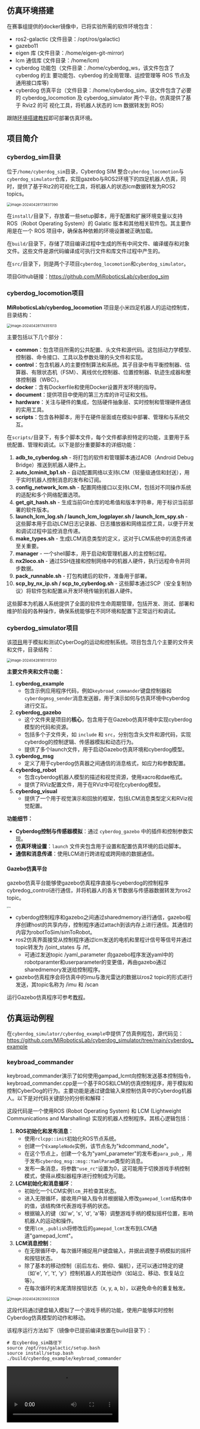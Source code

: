 
## 仿真环境搭建

在赛事组提供的docker镜像中，已将实验所需的软件环境包含：

+ ros2-galactic (文件目录：/opt/ros/galactic)
+ gazebo11
+ eigen 库 (文件目录：/home/eigen-git-mirror)
+ lcm 通信库 (文件目录：/home/lcm) 
+ cyberdog 功能包（文件目录：/home/cyberdog_ws，该文件包含了 cyberdog 的主 要功能包、cyberdog 的全局管理、运控管理等 ROS 节点及通用接口库等)
+ cyberdog 仿真平台（文件目录：/home/cyberdog_sim，该文件包含了必要的 cyberdog_locomotion 及 cyberdog_simulator 两个平台。仿真提供了基于 Rviz2 的可 视化工具，将机器人状态的 lcm 数据转发到 ROS）

跟随[环境搭建教程](https://gitlab.eduxiji.net/csc1/csc-is/is2024/-/blob/main/cyberdog_race%E8%AF%B4%E6%98%8E%E6%96%87%E6%A1%A3.pdf)即可部署仿真环境。

## 项目简介

### cyberdog_sim目录

位于`/home/cyberdog_sim`目录，Cyberdog SIM 整合`cyberdog_locomotion`与`cyberdog_simulator`仓库，实现gazebo与ROS2环境下的四足机器人仿真，同时，提供了基于Riz2的可视化工具，将机器人的状态lcm数据转发为ROS2 topics。

<img src="/Users/zhao2z/Library/Application Support/typora-user-images/image-20240428173837390.png" alt="image-20240428173837390" style="zoom: 67%;" />

在`install/`目录下，存放着一些setup脚本，用于配置和扩展环境变量以支持 ROS（Robot Operating System）的 Galatic 版本和其他相关软件包。其主要作用是在一个 ROS 项目中，确保各种依赖的环境设置被正确加载。

在`build/`目录下，存储了项目编译过程中生成的所有中间文件、编译缓存和对象文件。这些文件是源代码编译成可执行文件和库文件过程中产生的。

在`src/`目录下，则是两个子项目`cyberdog_locomotion`和`cyberdog_simulator`。

项目Github链接：https://github.com/MiRoboticsLab/cyberdog_sim

### cyberdog_locomotion项目

**MiRoboticsLab/cyberdog_locomotion** 项目是小米四足机器人的运动控制库，目录结构：

<img src="/Users/zhao2z/Library/Application Support/typora-user-images/image-20240428174351013.png" alt="image-20240428174351013" style="zoom: 67%;" />

主要包括以下几个部分：

- **common**：包含项目所需的公共配置、头文件和源代码。这包括动力学模型、控制器、命令接口、工具以及参数处理的头文件和实现。
- **control**：包含机器人的主要控制算法和系统。其子目录中有平衡控制器、估算器、有限状态机（FSM）、离线优化控制器、位置控制器、轨迹生成器和整体控制器（WBC）。
- **docker**：含有Dockerfile和使用Docker设置开发环境的指导。
- **document**：提供项目中使用的第三方库的许可证和文档。
- **hardware**：关注与硬件的集成，包括硬件抽象层、实时控制和管理硬件通信的实用工具。
- **scripts**：包含各种脚本，用于在硬件层面或在模拟中部署、管理和与系统交互。



在`scripts/`目录下，有多个脚本文件，每个文件都承担特定的功能，主要用于系统配置、管理和调试。以下是部分重要脚本的详细功能：

1. **adb_to_cyberdog.sh** - 将打包的软件和管理脚本通过ADB（Android Debug Bridge）推送到机器人硬件上。
2. **auto_lcminit_bp1.sh** - 自动配置网络以支持LCM（轻量级通信和封送），用于实时机器人控制消息的发布和订阅。
3. **config_network_lcm.sh** - 配置网络接口以支持LCM，包括对不同操作系统的适配和多个网络配置选项。
4. **get_git_hash.sh** - 生成当前Git仓库的哈希值和版本字符串，用于标识当前部署的软件版本。
5. **launch_lcm_log.sh / launch_lcm_logplayer.sh / launch_lcm_spy.sh** - 这些脚本用于启动LCM日志记录器、日志播放器和网络监控工具，以便于开发和调试过程中监控消息传递。
6. **make_types.sh** - 生成LCM消息类型的定义，这对于LCM系统中的消息传递至关重要。
7. **manager** - 一个shell脚本，用于启动和管理机器人的主控制过程。
8. **nx2loco.sh** - 通过SSH连接和控制网络中的机器人硬件，执行远程命令并同步数据。
9. **pack_runnable.sh** - 打包构建后的软件，准备用于部署。
10. **scp_by_nx_ip.sh / scp_to_cyberdog.sh** - 这些脚本通过SCP（安全复制协议）将软件包和配置从开发环境传输到机器人硬件。

这些脚本为机器人系统提供了全面的软件生命周期管理，包括开发、测试、部署和维护阶段的各种操作，确保系统能够在不同环境和配置下正常运行和调试。

### cyberdog_simulator项目

该[项目](https://github.com/MiRoboticsLab/cyberdog_simulator)用于模拟和测试CyberDog的运动和控制系统。项目包含几个主要的文件夹和文件，目录结构：

<img src="/Users/zhao2z/Library/Application Support/typora-user-images/image-20240428185113720.png" alt="image-20240428185113720" style="zoom: 67%;" />

**主要文件夹和文件功能：**

1. **cyberdog_example**
   - 包含示例应用程序代码，例如`keybroad_commander`键盘控制器和`cyberdogmsg_sender`消息发送器，用于演示如何与仿真环境中cyberdog进行交互。
2. **cyberdog_gazebo**
   - 这个文件夹是项目的**核心**，包含用于在Gazebo仿真环境中实现cyberdog模型的代码和资源。
   - 包括多个子文件夹，如 `include` 和 `src`，分别包含头文件和源代码，实现cyberdog的控制逻辑、传感器模拟和动态行为。
   - 提供了多个launch文件，用于启动Gazebo仿真环境和cyberdog模型。
3. **cyberdog_msg**
   - 定义了用于cyberdog仿真器之间通信的消息格式，如应力和参数配置。
4. **cyberdog_robot**
   - 包含cyberdog机器人模型的描述和视觉资源，使用xacro和dae格式。
   - 提供了RViz配置文件，用于在RViz中可视化cyberdog模型。
5. **cyberdog_visual**
   - 提供了一个用于视觉演示和回放的框架，包括LCM消息类型定义和RViz视觉配置。

**功能细节：**

- **Cyberdog控制与传感器模拟**：通过 `cyberdog_gazebo` 中的插件和控制参数实现。
- **仿真环境设置**：`launch` 文件夹包含用于设置和配置仿真环境的启动脚本。
- **通信和消息传递**：使用LCM进行跨进程或跨网络的数据通信。

#### Gazebo仿真平台

gazebo仿真平台能够使gazebo仿真程序直接与cyeberdog的控制程序cybredog_control进行通信，并将机器人的各关节数据与传感器数据转发为ros2 topic。

<img src="https://miroboticslab.github.io/blogs/cn/image/cyberdog_gazebo/flow.jpg" alt="img" style="zoom: 25%;" />

- cyberdog控制程序和gazebo之间通过sharedmemory进行通信，gazebo程序创建host的共享内存，控制程序通过attach到该内存上进行通信。其通信的内容为robotToSim/simToRobot。
- ros2仿真界面接受从控制程序通过lcm发送的电机和里程计信号等信号并通过topic转发为 /joint_states 与 /tf。
  - 可通过发送topic /yaml_parameter 向gazebo程序发送yaml中的robotparamter和userparameter的变更值，再由gazebo通过sharedmemory发送给控制程序。
- gazebo仿真程序会将仿真中的imu与激光雷达的数据以ros2 topic的形式进行发送，其topic名称为 /imu 和 /scan

运行Gazebo仿真程序可参考[教程](https://miroboticslab.github.io/blogs/#/cn/cyberdog_gazebo_cn?id=gazebo%e4%bb%bf%e7%9c%9f%e5%b9%b3%e5%8f%b0)。

## 仿真运动例程

在`cyberdog_simulator/cyberdog_example`中提供了仿真例程包，源代码见：https://github.com/MiRoboticsLab/cyberdog_simulator/tree/main/cyberdog_example

### keybroad_commander

keybroad_commander演示了如何使用gampad_lcmt向控制发送基本控制指令，keybroad_commander.cpp是一个基于ROS和LCM的仿真控制程序，用于模拟和控制CyberDog的行为。主要功能是通过键盘输入来控制仿真中的Cyberdog机器人。以下是对代码关键部分的分析和解释：


这段代码是一个使用ROS (Robot Operating System) 和 LCM (Lightweight Communications and Marshalling) 实现的机器人控制程序。其核心逻辑包括：

1. **ROS初始化和发布消息**：
   - 使用`rclcpp::init`初始化ROS节点系统。
   - 创建一个`ExampleNode`实例，该节点名为"kdcommand_node"。
   - 在这个节点上，创建一个名为"yaml_parameter"的发布者`para_pub_`，用于发布`cyberdog_msg::msg::YamlParam`类型的消息。
   - 发布一条消息，将参数`"use_rc"`设置为0，这可能用于切换游戏手柄控制模式，使得从模拟器程序进行控制成为可能。
2. **LCM初始化和消息循环**：
   - 初始化一个LCM实例`lcm_`并检查其状态。
   - 进入无限循环，接收用户输入指令并根据输入修改`gamepad_lcmt`结构体中的值，该结构体代表游戏手柄的状态。
   - 根据输入的键（如'w', 's', 'd', 'a'等）调整游戏手柄的模拟摇杆位置，影响机器人的运动和操作。
   - 使用`lcm_.publish`将修改后的`gamepad_lcmt`发布到LCM通道"gamepad_lcmt"。
3. **LCM消息控制**：
   - 在无限循环中，每次循环捕捉用户键盘输入，并据此调整手柄模拟的摇杆和按钮状态。
   - 除了基本的移动控制（前后左右、俯仰、偏航），还可以通过特定的键（如'e', 'r', 't', 'y'）控制机器人的其他动作（如站立、移动、恢复站立等）。
   - 在每次循环的末尾清除按钮状态（x, y, a, b），以避免命令的重复触发。

<img src="/Users/zhao2z/Library/Application Support/typora-user-images/image-20240428230023328.png" alt="image-20240428230023328" style="zoom: 67%;" />

这段代码通过键盘输入模拟了一个游戏手柄的功能，使用户能够实时控制Cyberdog仿真模型的动作和移动。



该程序运行方法如下（镜像中已提前编译放置在build目录下）：

````shell
# 在cyberdog_sim路径下
source /opt/ros/galactic/setup.bash
source install/setup.bash
./build/cyberdog_example/keybroad_commander
````

<video src="keyboard.mp4" />

### cyberdogmsg_sender

cyberdogmsg_sender演示了使用/yaml_parameter来对yaml文件中的控制参数进行实时修改，以及使用/apply_force来仿真中的机器人施加外力，其代码核心逻辑如下：

1. **初始化和创建发布者**:
   - 初始化ROS 2，创建一个名为`ExampleNode`的节点。
   - 设置两个发布者`para_pub_`和`force_pub_`，用于发布不同类型的控制消息（`YamlParam`和`ApplyForce`）。
2. **发送控制命令**:
   - 使用`YamlParam`消息切换cyberdog的控制模式，包括从手柄控制到恢复站立模式，再到移动控制模式。
   - 使用`ApplyForce`消息对cyberdog的特定部位（如前左腿的膝关节）施加力。
3. **执行和反馈**:
   - 在关键的控制命令之间使用暂停（`sleep`）确保命令得到处理。
   - 通过控制台输出提供执行反馈，通知当前控制模式的变更和施加力的状态。

该程序的运行方法如下（镜像中已提前编译放置在build目录下）：

````shell
# 在cyberdog_sim目录下运行
source /opt/ros/galactic/setup.bash
source install/setup.bash
./build/cyberdog_example/cyberdogmsg_sender
````

该例程先把参数use_rc置为0(该参数为1时为遥控模式，置为0后才能够通过仿真程序进行控制)；
然后通过设置control_mode参数使机器人站立起来，并进入locomotion模式，即原地踏步(control_mode的参数可参阅控制程序的control_flag.h文件)；
接着对机器人的左前小腿施加侧向的外力； 最后通过修改des_roll_pitch_height参数使机器人在踏步时roll角变为0.2弧度。

<video src="cyberdog.mp4"/>

---

在这两个示例中，我们展示了如何在C++中调用ROS和LCM库。我们鼓励同学们通过仔细阅读相关文档和源码来掌握机器人运动控制的编程技巧。

想要使用Python进行Cyberdog控制的同学，可以参考以下教程： [Python控制Cyberdog教程](https://miroboticslab.github.io/blogs/#/cn/cyberdog_loco_cn?id=_24-接口示例)

## 参考阅读

1. 运动控制二次开发接口：https://miroboticslab.github.io/blogs/#/cn/cyberdog_loco_cn
2. 仿真平台模块：https://miroboticslab.github.io/blogs/#/cn/cyberdog_gazebo_cn
3. Cyberdog_sim项目源码：https://github.com/MiRoboticsLab/cyberdog_sim
4. 开发者手册：https://miroboticslab.github.io/blogs/#/cn/developer_guide
5. cyberdog_ws项目源码：https://github.com/MiRoboticsLab/cyberdog_ws